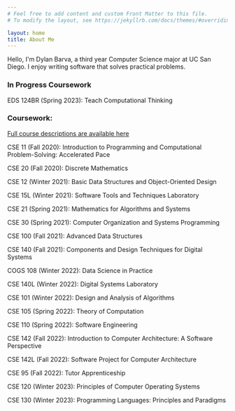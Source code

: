 ```yaml
---
# Feel free to add content and custom Front Matter to this file.
# To modify the layout, see https://jekyllrb.com/docs/themes/#overriding-theme-defaults

layout: home
title: About Me
---
```


<!-- ## About Me -->

Hello, I'm Dylan Barva, a third year Computer Science major at UC San Diego. I enjoy writing software that solves practical problems. 


### In Progress Coursework

EDS 124BR (Spring 2023): Teach Computational Thinking

### Coursework:

[Full course descriptions are available here](https://catalog.ucsd.edu/courses/CSE.html)

CSE 11 (Fall 2020): Introduction to Programming and Computational Problem-Solving: Accelerated Pace

CSE 20 (Fall 2020): Discrete Mathematics

CSE 12 (Winter 2021): Basic Data Structures and Object-Oriented Design

CSE 15L (Winter 2021): Software Tools and Techniques Laboratory

CSE 21 (Spring 2021): Mathematics for Algorithms and Systems

CSE 30 (Spring 2021): Computer Organization and Systems Programming

CSE 100 (Fall 2021): Advanced Data Structures

CSE 140 (Fall 2021): Components and Design Techniques for Digital Systems

COGS 108 (Winter 2022): Data Science in Practice

CSE 140L (Winter 2022): Digital Systems Laboratory 

CSE 101 (Winter 2022): Design and Analysis of Algorithms

CSE 105 (Spring 2022): Theory of Computation

CSE 110 (Spring 2022): Software Engineering

CSE 142 (Fall 2022): Introduction to Computer Architecture: A Software Perspective

CSE 142L (Fall 2022): Software Project for Computer Architecture

CSE 95 (Fall 2022): Tutor Apprenticeship

CSE 120 (Winter 2023): Principles of Computer Operating Systems

CSE 130 (Winter 2023): Programming Languages: Principles and Paradigms


